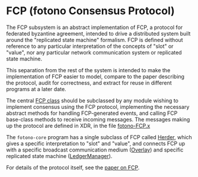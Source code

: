 # FCP (fotono Consensus Protocol)

The FCP subsystem is an abstract implementation of FCP, a protocol for federated
byzantine agreement, intended to drive a distributed system built around the
"replicated state machine" formalism. FCP is defined without reference to any
particular interpretation of the concepts of "slot" or "value", nor any
particular network communication system or replicated state machine.

This separation from the rest of the system is intended to make the
implementation of FCP easier to model, compare to the paper describing the
protocol, audit for correctness, and extract for reuse in different programs at
a later date.

The central [FCP class](FCP.h) should be subclassed by any module wishing to
implement consensus using the FCP protocol, implementing the necessary abstract
methods for handling FCP-generated events, and calling FCP base-class methods to
receive incoming messages. The messages making up the protocol are defined in
XDR, in the file [fotono-FCP.x](../xdr/fotono-FCP.x)

The `fotono-core` program has a single subclass of FCP called
[Herder](../herder), which gives a specific interpretation to "slot" and
"value", and connects FCP up with a specific broadcast communication medium
([Overlay](../overlay)) and specific replicated state machine
([LedgerManager](../ledger)).

For details of the protocol itself, see the [paper on FCP](https://www.fotono.org/papers/fotono-consensus-protocol.pdf).
